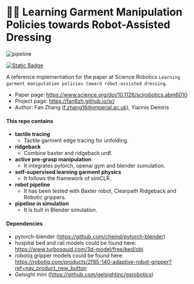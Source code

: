# 🤖👕 Learning Garment Manipulation Policies towards Robot-Assisted Dressing

![pipeline](doc/pipeline.png "pipeline")

[![Static Badge](https://img.shields.io/badge/arXiv-2409.01083-B31B1B?style=flat-square&logo=arxiv)](https://arxiv.org/abs/2409.01083)

A reference implementation for the paper at Science Robotics `Learning garment manipulation policies toward robot-assisted dressing`.

* Paper page: https://www.science.org/doi/10.1126/scirobotics.abm6010
* Project page: https://fan6zh.github.io/sr/
* Author: Fan Zhang (f.zhang16@imperial.ac.uk), Yiannis Demiris


#### This repo contains
* __tactile tracing__
    * Tactile garment edge tracing for unfolding.
* __ridgeback__
    * Combine baxter and ridgeback urdf.
* __active pre-grasp manipulation__
    * It integrates pytorch, openai gym and blender sumulation.
* __self-supervised learning garment physics__
    * It follows the framework of simCLR.
* __robot pipeline__
    * It has been tested with Baxter robot, Clearpath Ridgeback and Robotic grippers.
* __pipeline in simulation__
    * It is bult in Blender simulation.

    
#### Dependencies
* pytorch-blender (https://github.com/cheind/pytorch-blender)
* hospital bed and rail models could be found here: https://www.turbosquid.com/3d-model/free/bed/obj
* robotiq gripper models could be found here: https://robotiq.com/products/2f85-140-adaptive-robot-gripper?ref=nav_product_new_button
* Gelsight mini (https://github.com/gelsightinc/gsrobotics)
